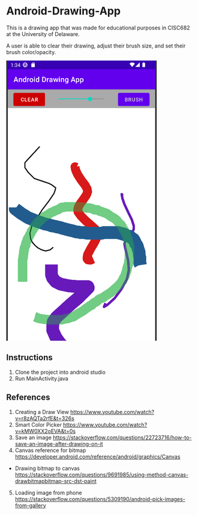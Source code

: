 # Android-Drawing-App

This is a drawing app that was made for educational purposes in CISC682 at the University of Delaware.

A user is able to clear their drawing, adjust their brush size, and set their brush color/opacity.

![Picture demo](https://github.com/TylerRust-1/Android-Drawing-App/blob/main/demo.png "Android Drawing App")

## Instructions
1. Clone the project into android studio
2. Run MainActivity.java

## References
1. Creating a Draw View https://www.youtube.com/watch?v=r8zAQTa2rfE&t=326s
2. Smart Color Picker https://www.youtube.com/watch?v=kMW0XX2oEVA&t=0s
3. Save an image https://stackoverflow.com/questions/22723716/how-to-save-an-image-after-drawing-on-it
4. Canvas reference for bitmap https://developer.android.com/reference/android/graphics/Canvas
  - Drawing bitmap to canvas https://stackoverflow.com/questions/9691985/using-method-canvas-drawbitmapbitmap-src-dst-paint
5. Loading image from phone https://stackoverflow.com/questions/5309190/android-pick-images-from-gallery
